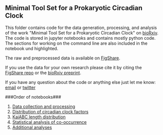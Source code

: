 ## Minimal Tool Set for a Prokaryotic Circadian Clock

This folder contains code for the data generation, processing, and analysis of the work "Minimal Tool Set for a Prokaryotic Circadian Clock" on [bioRxiv](). The code is stored in jupyter notebooks and contains mostly python code. The sections for working on the command line are also included in the notebook und highlighted.

The raw and preprocessed data is available on [FigShare]().

If you use the data for your own research please cite it by citing the [FigShare repo]() or the [bioRxiv preprint]().

If you have any question about the code or anything else just let me know: [email](mailto:nicolas.schmelling@hhu.de) or [twitter](https://twitter.com/bio_mediocre)

###Order of notebooks###

1. [Data collection and processing](https://github.com/schmelling/reciprocal_BLAST/blob/master/notebooks/1_KaiABC_BLAST_Data_Collection_and_Perprocessing.ipynb)
2. [Distribution of circadian clock factors](https://github.com/schmelling/reciprocal_BLAST/blob/master/notebooks/2_KaiABC_BLAST_Heatmap.ipynb)
3. [KaiABC length distribution](https://github.com/schmelling/reciprocal_BLAST/blob/master/notebooks/3_KaiABC_BLAST_Scatterplot.ipynb)
4. [Statistical analysis of co-occurrence](https://github.com/schmelling/reciprocal_BLAST/blob/master/notebooks/4_KaiABC_BLAST_FisherTest.ipynb)
5. [Additional analyses](https://github.com/schmelling/reciprocal_BLAST/blob/master/notebooks/5_KaiABC_BLAST_Other.ipynb)
